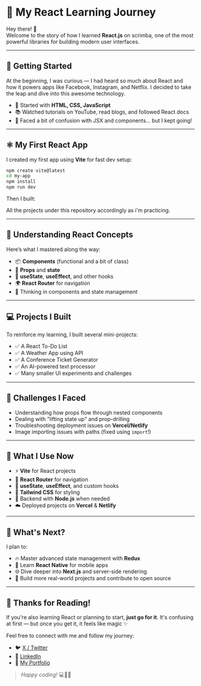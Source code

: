 # 🚀 My React Learning Journey

Hey there! 👋  
Welcome to the story of how I learned **React.js** on scrimba, one of the most powerful libraries for building modern user interfaces.

---

## 🌱 Getting Started

At the beginning, I was curious — I had heard so much about React and how it powers apps like Facebook, Instagram, and Netflix. I decided to take the leap and dive into this awesome technology.

- 🔰 Started with **HTML, CSS, JavaScript**
- 📚 Watched tutorials on YouTube, read blogs, and followed React docs
- 🤯 Faced a bit of confusion with JSX and components... but I kept going!

---

## ⚛️ My First React App

I created my first app using **Vite** for fast dev setup:

```bash
npm create vite@latest
cd my-app
npm install
npm run dev
```

Then I built:

All the projects under this repository accordingly as i'm practicing.

---

## 🔄 Understanding React Concepts

Here’s what I mastered along the way:

- 📦 **Components** (functional and a bit of class)
- 💬 **Props** and **state**
- 🔁 **useState**, **useEffect**, and other hooks
- 🌍 **React Router** for navigation
- 🧠 Thinking in components and state management

---

## 💻 Projects I Built

To reinforce my learning, I built several mini-projects:

- ✅ A React To-Do List
- ✅ A Weather App using API
- ✅ A Conference Ticket Generator
- ✅ An AI-powered text processor
- ✅ Many smaller UI experiments and challenges

---

## 🧠 Challenges I Faced

- Understanding how props flow through nested components
- Dealing with "lifting state up" and prop-drilling
- Troubleshooting deployment issues on **Vercel/Netlify**
- Image importing issues with paths (fixed using `import`!)

---

## 🚀 What I Use Now

- ⚡ **Vite** for React projects
- 🧩 **React Router** for navigation
- 🧠 **useState**, **useEffect**, and custom hooks
- 🎨 **Tailwind CSS** for styling
- 🔐 Backend with **Node.js** when needed
- ☁️ Deployed projects on **Vercel** & **Netlify**

---

## 🎯 What's Next?

I plan to:

- 🔥 Master advanced state management with **Redux** 
- 📱 Learn **React Native** for mobile apps
- 🌐 Dive deeper into **Next.js** and server-side rendering
- 💼 Build more real-world projects and contribute to open source

---

## 🫶 Thanks for Reading!

If you're also learning React or planning to start, **just go for it**. It's confusing at first — but once you get it, it feels like magic ✨

Feel free to connect with me and follow my journey:

- 🐦 [X / Twitter]([https://x.com/yourhandle](https://x.com/Toptech5419))
- 💼 [LinkedIn]([https://linkedin.com/in/yourname](https://www.linkedin.com/in/toptech5419/))
- 📁 [My Portfolio]([https://yourportfolio.com](https://github.com/toptech5419/))

> _Happy coding!_ 💻🧠🌈
